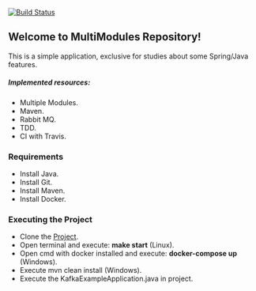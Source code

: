 [![Build Status](https://travis-ci.org/leonardo-mendes/multiModules.svg?branch=master)](https://travis-ci.org/leonardo-mendes/multiModules)

## Welcome to MultiModules Repository!

This is a simple application, exclusive for studies about some Spring/Java features.

##### Implemented resources:
 - Multiple Modules.
 - Maven.
 - Rabbit MQ.
 - TDD.
 - CI with Travis.
 
### Requirements
- Install Java.
- Install Git.
- Install Maven.
- Install Docker.

### Executing the Project
- Clone the [Project](https://github.com/leonardo-mendes/multiModules.git).
- Open terminal and execute: **make start** (Linux).
- Open cmd with docker installed and execute: **docker-compose up** (Windows).
- Execute mvn clean install (Windows).
- Execute the KafkaExampleApplication.java in project.
